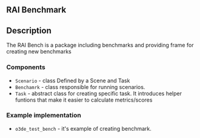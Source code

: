 ## RAI Benchmark

## Description

The RAI Bench is a package including benchmarks and providing frame for creating new benchmarks

### Components
- `Scenario` - class Defined by a Scene and Task
- `Benchamrk` - class responsible for running scenarios.
- `Task` - abstract class for creating specific task. It introduces helper funtions that make it easier to calculate metrics/scores
### Example implementation

- `o3de_test_bench` - it's example of creating benchmark.
